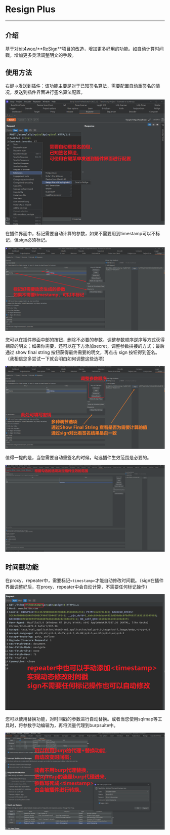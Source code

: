 # Resign Plus

---

## 介绍

基于对[bit4woo](https://github.com/bit4woo)/**[ReSign](https://github.com/bit4woo/ReSign)**项目的改造，增加更多好用的功能。如自动计算时间戳，增加更多灵活调整明文的手段。

## 使用方法

右键->发送到插件：该功能主要是对于已知签名算法，需要配置自动重签名的情况，发送到插件界面进行签名算法配置。

![image-20220513153426044](ReadMe.assets/image-20220513153426044.png)

在插件界面中，标记需要自动计算的参数，如果不需要用到timestamp可以不标记，但sign必须标记。

![image-20220511180538287](ReadMe.assets/image-20220511180538287.png)

您可以在插件界面中部的按钮，删除不必要的参数、调整参数顺序逆序等方式获得相应的明文；如果你需要，还可以在下方添加secret，调整参数拼接的方式；最后通过 show final string 按钮获得最终需要的明文，再点击 sign 按钮得到签名。（我相信您多尝试一下就会明白如何调整这些选项）

![image-20220511181004482](ReadMe.assets/image-20220511181004482.png)

值得一提的是，当您需要自动重签名的时候，勾选插件生效范围是必要的。

![image-20220511182909825](ReadMe.assets/image-20220511182909825.png)



## 时间戳功能

在proxy、repeater中，需要标记`<timestamp>`才能自动修改时间戳。（sign在插件界面调整好后，在proxy、repeater中会自动计算，不需要任何标记操作）

![image-20220511181829540](ReadMe.assets/image-20220511181829540.png)

您可以使用替换功能，对时间戳的参数进行自动替换。或者当您使用sqlmap等工具时，将参数手动编辑为<timestamp>，再将流量代理到burpsuite中。

![image-20220511182753051](ReadMe.assets/image-20220511182753051.png)
